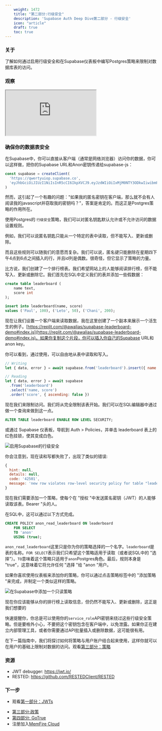 ```yaml
---
    weight: 1472
    title: "第二部分:行级安全"
    description: 'Supabase Auth Deep Dive第二部分 - 行级安全'
    icon: "article"
    draft: true
    toc: true
---
```

### 关于

了解如何通过启用行级安全和在Supabase仪表板中编写Postgres策略来限制对数据库表的访问。

### 观察

<div className="video-container">
  <iframe
    src="https://www.youtube-nocookie.com/embed/qY_iQ10IUhs"
    frameBorder="1"
    allow="accelerometer; autoplay; clipboard-write; encrypted-media; gyroscope; picture-in-picture"
    allowFullScreen
  ></iframe>
</div>

### 确保你的数据表安全

在Supabase中，你可以直接从客户端（通常是网络浏览器）访问你的数据，你可以这样做，把你的Supabase URL和Anon密钥传递给supabase-js：

```js
const supabase = createClient(
  'https://qwertyuiop.supabase.co',
  'eyJhbGciOiJIUzI1NiIsInR5cCI6IkpXVCJ9.eyJzdWIiOiIxMjM0NTY3ODkwIiwibmFtZSI6IkpvaG4gRG9lIiwiaWF0IjoxNTE2MjM5MDIyfQ.SflKxwRJSMeKKF2QT4fwpMeJf36POk6yJV_adQssw5c'
)
```

然而，这引起了一个有趣的问题："如果我的匿名密钥在客户端，那么就不会有人阅读我的javascript并窃取我的密钥吗？"，答案是肯定的。而这正是Postgres策略的作用所在。

使用Postgres的 `行级安全`策略，我们可以对匿名钥匙默认允许或不允许访问的数据设置规则。

例如，我们可以说匿名钥匙只能从一个特定的表中读取，但不能写入、更新或删除。

而且这些规则可以随我们的意愿而复杂。我们可以说，匿名键只能删除在星期四下午4点到6点之间插入的行，并且id列是偶数。很奇怪，但它显示了策略的力量。

比方说，我们创建了一个排行榜表。我们希望网站上的人能够阅读排行榜，但不能写入、更新或删除它。我们首先在SQL中定义我们的表并添加一些假数据：

```sql
create table leaderboard (
    name text,
    score int
);

insert into leaderboard(name, score)
values ('Paul', 100), ('Leto', 50), ('Chani', 200);
```

现在让我们设置一个客户端来读取数据，我在这里创建了一个副本来展示一个活生生的例子。[https://replit.com/@awalias/supabase-leaderboard-demo#index.js](https://replit.com/@awalias/supabase-leaderboard-demo#index.js)。如果你复制这个片段，你可以插入你自己的Supabase URL和anon key。

你可以看到，通过使用，可以自由地从表中读取和写入。

```js
// Writing
let { data, error } = await supabase.from('leaderboard').insert({ name: 'Bob', score: 99999 })

// Reading
let { data, error } = await supabase
  .from('leaderboard')
  .select('name, score')
  .order('score', { ascending: false })
```

现在我们来限制访问。我们将从完全限制该表开始。我们可以在SQL编辑器中通过做一个查询来做到这一点。

```sql
ALTER TABLE leaderboard ENABLE ROW LEVEL SECURITY;
```

或通过 Supabase 仪表板，导航到 Auth > Policies，并单击 leaderboard 表上的红色挂锁，使其变成白色。

![启用Supabase的行级安全](/docs/img/auth-deep-dive-2.png)

你会注意到，现在读和写都失败了，出现了类似的错误:

```jsx
{
  hint: null,
  details: null,
  code: '42501',
  message: 'new row violates row-level security policy for table "leaderboard"'
}
```

现在我们需要添加一个策略，使每个在 "授权 "中发送匿名密钥（JWT）的人能够读取该表。Bearer "头的人。

在SQL中，这可以通过以下方式完成。

```sql
CREATE POLICY anon_read_leaderboard ON leaderboard
    FOR SELECT
    TO 'anon'
    USING (true);
```

`anon_read_leaderboard`这里只是你为你的策略选择的一个名字。`leaderboard`是表的名称。`FOR SELECT`表示我们只希望这个策略适用于读取（或者说SQL中的 "选择"）。`TO`意味着这个策略只适用于`anon`Postgres角色。最后，规则本身是 "true"，这意味着它将允许任何 "选择 "给 "anon "用户。

如果你喜欢使用仪表板来添加你的策略，你可以通过点击策略标签中的 "添加策略 "来完成，并制定一个类似这样的策略。

![在Supabase中添加一个只读策略](/docs/img/auth-deep-dive-2-2.png)

现在你应该能够从你的排行榜上读取信息，但仍然不能写入、更新或删除，这正是我们想要的

快速提醒你，你总是可以使用你的`service_role`API密钥来绕过这些行级安全策略。但是要格外小心，不要把这个密钥包含在客户端中，以免泄露。如果你正在建立内部管理工具，或者你需要通过API批量插入或删除数据，这可能很有用。

在下一篇指南中，我们将探讨如何将策略与用户账户结合起来使用，这样你就可以在用户的基础上限制对数据的访问。观看[第三部分：策略](././learn/auth-deep-dive/auth-policy)

### 资源

- JWT debugger: https://jwt.io/
- RESTED: https://github.com/RESTEDClient/RESTED

### 下一步

 - 观看[第一部分：JWTs](./auth-deep-dive-jwts) 

<!-- - [第二部分:行级安全](../../learn/auth-deep-dive/auth-row-level-security)-->
- [第三部分:政策](./auth-policies)
- [第四部分: GoTrue](./auth-gotrue)
- 注册加入[MemFire Cloud](https://cloud.memfiredb.com/)


